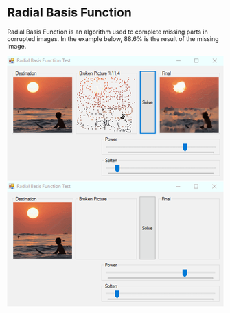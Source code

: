 # Radial Basis Function

Radial Basis Function is an algorithm used to complete missing parts in corrupted images.
In the example below, 88.6% is the result of the missing image.

![Application](https://github.com/mertguner/Radial-Basis-Function/raw/master/Application.png)
![HowToWork](https://github.com/mertguner/Radial-Basis-Function/raw/master/HowToWork.gif)
